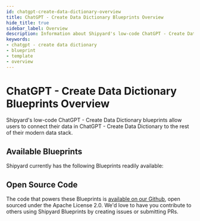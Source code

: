 ```yaml
---
id: chatgpt-create-data-dictionary-overview
title: ChatGPT - Create Data Dictionary Blueprints Overview
hide_title: true
sidebar_label: Overview
description: Information about Shipyard's low-code ChatGPT - Create Data Dictionary templates.
keywords:
- chatgpt - create data dictionary
- blueprint
- template
- overview
---
```


# ChatGPT - Create Data Dictionary Blueprints Overview

Shipyard's low-code ChatGPT - Create Data Dictionary blueprints allow users to connect their data in ChatGPT - Create Data Dictionary to the rest of their modern data stack.

## Available Blueprints
Shipyard currently has the following Blueprints readily available: 

## Open Source Code
The code that powers these Blueprints is [available on our Github](None), open sourced under the Apache License 2.0. We'd love to have you contribute to others using Shipyard Blueprints by creating issues or submitting PRs.
